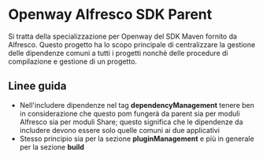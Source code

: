 Openway Alfresco SDK Parent
===========================

Si tratta della specializzazione per Openway del SDK Maven fornito da Alfresco.
Questo progetto ha lo scopo principale di centralizzare la gestione delle dipendenze comuni a tutti i progetti nonchè delle procedure di compilazione e gestione di un progetto.


Linee guida
-----------
*	Nell'includere dipendenze nel tag **dependencyManagement** tenere ben in considerazione che questo pom fungerà da parent sia per moduli Alfresco sia per moduli Share; questo significa che le dipendenze da includere devono essere solo quelle comuni ai due applicativi
*	Stesso principio sia per la sezione **pluginManagement** e più in generale per la sezione **build**